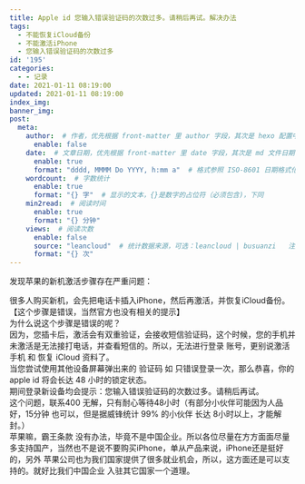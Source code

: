 ```yaml
---
title: Apple id 您输入错误验证码的次数过多。请稍后再试。解决办法
tags:
  - 不能恢复iCloud备份
  - 不能激活iPhone
  - 您输入错误验证码的次数过多
id: '195'
categories:
  - - 记录
date: 2021-01-11 08:19:00
updated: 2021-01-11 08:19:00
index_img: 
banner_img: 
post:
  meta:
    author:  # 作者，优先根据 front-matter 里 author 字段，其次是 hexo 配置中 author 值
      enable: false
    date:  # 文章日期，优先根据 front-matter 里 date 字段，其次是 md 文件日期
      enable: true
      format: "dddd, MMMM Do YYYY, h:mm a"  # 格式参照 ISO-8601 日期格式化
    wordcount:  # 字数统计
      enable: true
      format: "{} 字"  # 显示的文本，{}是数字的占位符（必须包含)，下同
    min2read:  # 阅读时间
      enable: true
      format: "{} 分钟"
    views:  # 阅读次数
      enable: false
      source: "leancloud"  # 统计数据来源，可选：leancloud | busuanzi   注意不蒜子会间歇抽风
      format: "{} 次"
---
```


发现苹果的新机激活步骤存在严重问题：

很多人购买新机，会先把电话卡插入iPhone，然后再激活，并恢复iCloud备份。 【这个步骤是错误，当然官方也没有相关的提示】  
为什么说这个步骤是错误的呢？  
因为，您插卡后，激活会有双重验证，会接收短信验证码，这个时候，您的手机并未激活是无法接打电话，并查看短信的。所以，无法进行登录 账号，更别说激活手机 和 恢复 iCloud 资料了。  
当您尝试使用其他设备屏幕弹出来的 验证码 如 只错误登录一次，那么恭喜，你的 apple id 将会长达 48 小时的锁定状态。  
期间登录新设备均会提示：您输入错误验证码的次数过多。请稍后再试。  
这个问题，联系400 无解，只有耐心等待48小时（有部分小伙伴可能因为人品好，15分钟 也可以，但是据威锋统计 99% 的小伙伴 长达 8小时以上，才能解封。）  
苹果嘛，霸王条款 没有办法，毕竟不是中国企业。所以各位尽量在方方面面尽量多支持国产，当然也不是说不要购买iPhone，单从产品来说，iPhone还是挺好的，另外 苹果公司也为我们国家提供了很多就业机会，所以，这方面还是可以支持的。就好比我们中国企业 入驻其它国家一个道理。